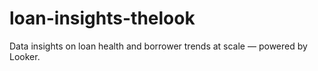 # loan-insights-thelook
Data insights on loan health and borrower trends at scale — powered by Looker.
